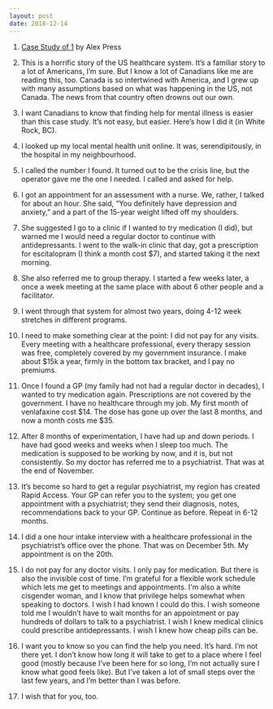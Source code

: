 ```yaml
---
layout: post
date: 2018-12-14
---
```


1. [Case Study of 1](https://alexnpress.com/2018/12/07/waiting-for-my-number/) by Alex Press 

2. This is a horrific story of the US healthcare system. It’s a familiar story to a lot of Americans, I’m sure. But I know a lot of Canadians like me are reading this, too. Canada is so intertwined with America, and I grew up with many assumptions based on what was happening in the US, not Canada. The news from that country often drowns out our own. 

3. I want Canadians to know that finding help for mental illness is easier than this case study. It’s not easy, but easier. Here’s how I did it (in White Rock, BC). 

4. I looked up my local mental health unit online. It was, serendipitously, in the hospital in my neighbourhood. 

5. I called the number I found. It turned out to be the crisis line, but the operator gave me the one I needed. I called and asked for help. 

6. I got an appointment for an assessment with a nurse. We, rather, I talked for about an hour. She said, “You definitely have depression and anxiety,” and a part of the 15-year weight lifted off my shoulders. 

7. She suggested I go to a clinic if I wanted to try medication (I did), but warned me I would need a regular doctor to continue with antidepressants. I went to the walk-in clinic that day, got a prescription for escitalopram (I think a month cost $7), and started taking it the next morning. 

8. She also referred me to group therapy. I started a few weeks later, a once a week meeting at the same place with about 6 other people and a facilitator. 

9. I went through that system for almost two years, doing 4-12 week stretches in different programs. 

10. I need to make something clear at the point: I did not pay for any visits. Every meeting with a healthcare professional, every therapy session was free, completely covered by my government insurance. I make about $15k a year, firmly in the bottom tax bracket, and I pay no premiums. 

11. Once I found a GP (my family had not had a regular doctor in decades), I wanted to try medication again. Prescriptions are not covered by the government. I have no healthcare through my job. My first month of venlafaxine cost $14. The dose has gone up over the last 8 months, and now a month costs me $35.

12. After 8 months of experimentation, I have had up and down periods. I have had good weeks and weeks when I sleep too much. The medication is supposed to be working by now, and it is, but not consistently. So my doctor has referred me to a psychiatrist. That was at the end of November. 

13. It’s become so hard to get a regular psychiatrist, my region has created Rapid Access. Your GP can refer you to the system; you get one appointment with a psychiatrist; they send their diagnosis, notes, recommendations back to your GP. Continue as before. Repeat in 6-12 months.

14. I did a one hour intake interview with a healthcare professional in the psychiatrist’s office over the phone. That was on December 5th. My appointment is on the 20th. 

15. I do not pay for any doctor visits. I only pay for medication. But there is also the invisible cost of time. I’m grateful for a flexible work schedule which lets me get to meetings and appointments. I'm also a white cisgender woman, and I know that privilege helps somewhat when speaking to doctors. I wish I had known I could do this. I wish someone told me I wouldn’t have to wait months for an appointment or pay hundreds of dollars to talk to a psychiatrist. I wish I knew medical clinics could prescribe antidepressants. I wish I knew how cheap pills can be. 

16. I want you to know so you can find the help you need. It’s hard. I’m not there yet. I don’t know how long it will take to get to a place where I feel good (mostly because I’ve been here for so long, I’m not actually sure I know what good feels like). But I’ve taken a lot of small steps over the last few years, and I’m better than I was before. 

17. I wish that for you, too. 
